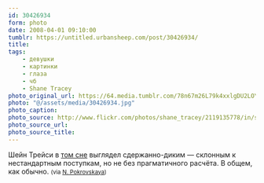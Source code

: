 ```yaml
---
id: 30426934
form: photo
date: 2008-04-01 09:10:00
tumblr: https://untitled.urbansheep.com/post/30426934/
title:
tags:
    - девушки
    - картинки
    - глаза
    - чб
    - Shane Tracey
photo_original_url: https://64.media.tumblr.com/78n67m26L79k4xxlgDU2LOYB_500.jpg
photo: "@/assets/media/30426934.jpg"
photo_caption:
photo_source: http://www.flickr.com/photos/shane_tracey/2119135778/in/set-72157594325334804/
photo_source_url:
photo_source_title:
---
```


<p>Шейн Трейси в <a href="http://friendfeed.com/e/add2351c-0f29-183b-17f4-661bc98b0f4d">том сне</a> выглядел сдержанно-диким&nbsp;— cклонным к нестандартным поступкам, но не без прагматичного расчёта. В общем, как обычно. <small>(via <a href="http://www.flickr.com/photos/shane_tracey/2119135778/in/set-72157594325334804/">N. Pokrovskaya</a>)</small></p>
